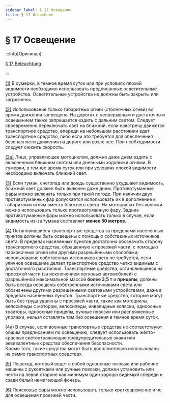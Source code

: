 ```yaml
---
sidebar_label: § 17 Освещение
title: § 17 Освещение
---
```


<VerifiedTranslationIcon />

# § 17 Освещение

:::info[Оригинал]

[§ 17 Beleuchtung](https://www.gesetze-im-internet.de/stvo_2013/__17.html)

:::


<span id="1">[(1)](#1)</span> В сумерки, в темное время суток или при условиях плохой видимости необходимо использовать предписанные осветительные устройства. Осветительные устройства не должны быть закрыты или загрязнены.


<span id="2">[(2)](#2)</span> Использование только габаритных огней (стояночных огней) во время движения запрещено. 
На дорогах с непрерывным и достаточным освещением также запрещается ездить с дальним светом. Следует своевременно 
переключать свет на ближний, если навстречу движется транспортное средство, впереди на небольшом расстоянии едет транспортное средство, либо если это требуется для обеспечения безопасности движения на дороге или возле нее. При
необходимости следует снизить скорость.


<span id="2a">[(2a)](#2a)</span> Лицо, управляющее мотоциклом, должно даже днем ездить с включенным 
ближним светом или дневными ходовыми огнями. В сумерки, в темное время суток или при условиях плохой 
видимости необходимо включать ближний свет.


<span id="3">[(3)](#3)</span> Если туман, снегопад или дождь существенно ухудшают видимость, ближний 
свет должен быть включен даже днем. Противотуманные фары можно включать только при такой погоде. При 
наличии двух противотуманных фар допускается использовать их в дополнение к габаритным огням вместо 
ближнего света. На мотоциклах без коляски можно использовать только противотуманную фару. Задние противотуманные 
фары можно использовать только в случае, если видимость из-за тумана составляет **менее 50 метров**.


<span id="4">[(4)](#4)</span> Остановившиеся транспортные средства за пределами населенных пунктов 
должны быть освещены с помощью собственных источников света. В пределах населенных пунктов достаточно 
обозначить сторону транспортного средства, обращенную к проезжей части, с помощью парковочных огней 
или другими разрешёнными способами; использование собственных источников света не требуется, если 
уличное освещение делает транспортное средство четко видимым с достаточного расстояния. Транспортные 
средства, остановившиеся на проезжей части (за исключением легковых автомобилей) с разрешённой 
максимальной массой **более 3,5 т** и **прицепы**, должны быть всегда освещены собственными источниками 
света или обозначены другими разрешёнными световыми устройствами, даже в пределах населенных пунктов. 
Транспортные средства, которые могут быть без труда удалены с проезжей части, такие как мотоциклы, 
велосипеды с мотором, велосипеды, инвалидные коляски, одноосные тракторы, одноосные прицепы, ручные 
повозки или распряженные упряжки, нельзя оставлять там без освещения в темное время суток.


<span id="4a">[(4a)](#4a)</span> В случае, если военные транспортные средства не соответствуют общим 
предписаниям по освещению, следует использовать жёлто-красные светоотражающие предупредительные знаки 
или эквивалентные средства обеспечения безопасности.  
Кроме того, такие средства могут быть дополнительно использованы на самих транспортных средствах.


<span id="5">[(5)](#5)</span> Пешеход, который ведет с собой одноосные тяговые или рабочие машины с 
рукоятками или ручные повозки, должен установить или нести на левой стороне как минимум один хорошо 
видимый спереди и сзади белый немигающий фонарь.


<span id="6">[(6)](#6)</span> Поисковые фары можно использовать только кратковременно и не для 
освещения проезжей части.
